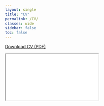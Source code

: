 ```yaml
---
layout: single
title: "CV"
permalink: /CV/
classes: wide
sidebar: false
toc: false
---
```


<p>
  <a class="btn btn--primary" href="../assets/pdf/junhochoi_cv.pdf" download>
    Download CV (PDF)
  </a>
</p>

<div class="pdf-frame">
  <iframe
    src="../assets/pdf/junhochoi_cv.pdf#zoom=page-width"
    title="Junho Choi CV"
    loading="lazy"
  ></iframe>
</div>